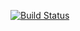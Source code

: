[![Build Status](https://travis-ci.org/ronsmits/omdbapi4j.png?branch=develop)](https://travis-ci.org/ronsmits/omdbapi4j)
